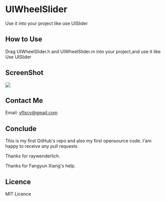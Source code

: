 UIWheelSlider
=============
Use it into your project like use UISlider

## How to Use

Drag UIWheelSlider.h and UIWheelSlider.m into your project,and use it like Use UISlider

##  ScreenShot

![](https://raw.githubusercontent.com/yuanfeng0801/UIWheelSlider/master/UIWheelSlider.gif)


## Contact Me

Email: yflscy@gmail.com

##  Conclude

This is my first GitHub's repo and also my first opensource code. I'am happy to receive any pull requests.

Thanks for raywenderlich.

Thanks for Fangyun Xiang's help. 

##  Licence

MIT Licence
